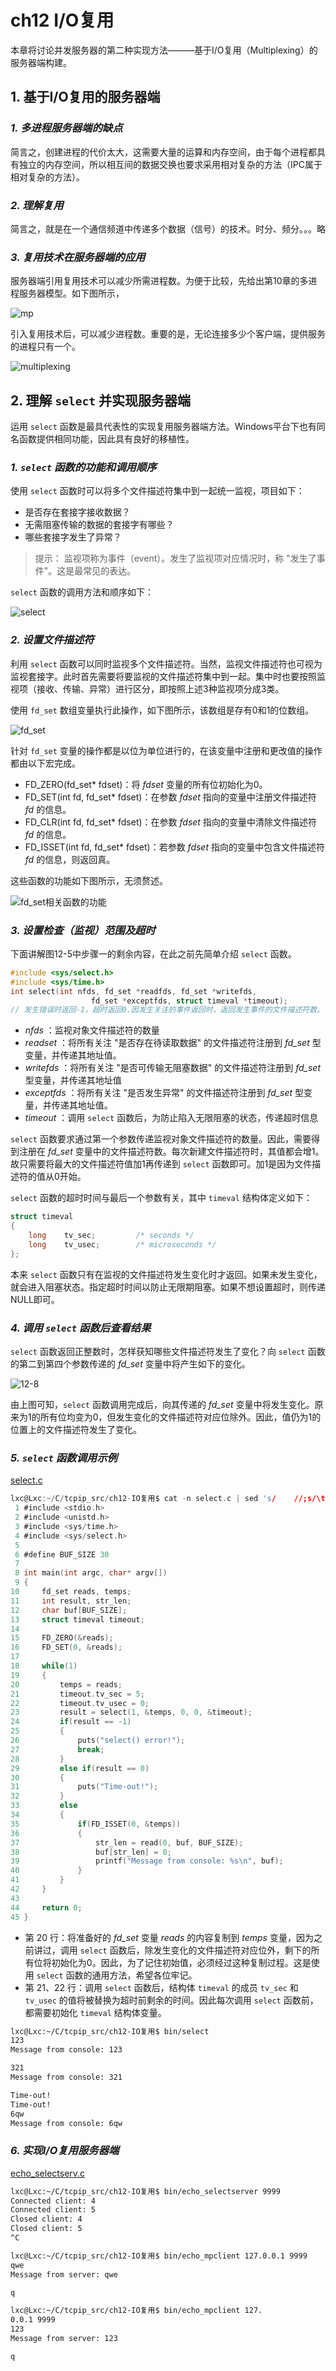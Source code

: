 # ch12 I/O复用

本章将讨论并发服务器的第二种实现方法———基于I/O复用（Multiplexing）的服务器端构建。

## 1. 基于I/O复用的服务器端

### *1. 多进程服务器端的缺点*

简言之，创建进程的代价太大，这需要大量的运算和内存空间，由于每个进程都具有独立的内存空间，所以相互间的数据交换也要求采用相对复杂的方法（IPC属于相对复杂的方法）。

### *2. 理解复用*

简言之，就是在一个通信频道中传递多个数据（信号）的技术。时分、频分。。。略

###  *3. 复用技术在服务器端的应用*

服务器端引用复用技术可以减少所需进程数。为便于比较，先给出第10章的多进程服务器模型。如下图所示，

![mp](./mp.png "多进程服务器端模型")

引入复用技术后，可以减少进程数。重要的是，无论连接多少个客户端，提供服务的进程只有一个。

![multiplexing](./multiplexing.png "I/O复用服务器端模型")

## 2. 理解 `select` 并实现服务器端

运用 `select` 函数是最具代表性的实现复用服务器端方法。Windows平台下也有同名函数提供相同功能，因此具有良好的移植性。

### *1. `select` 函数的功能和调用顺序*

使用 `select` 函数时可以将多个文件描述符集中到一起统一监视，项目如下：

- 是否存在套接字接收数据？
- 无需阻塞传输的数据的套接字有哪些？
- 哪些套接字发生了异常？

> 提示： 监视项称为事件（event）。发生了监视项对应情况时，称 "发生了事件"。这是最常见的表达。

`select` 函数的调用方法和顺序如下：

![select](./select.png "select函数调用过程")

### *2. 设置文件描述符*

利用 `select` 函数可以同时监视多个文件描述符。当然，监视文件描述符也可视为监视套接字。此时首先需要将要监视的文件描述符集中到一起。集中时也要按照监视项（接收、传输、异常）进行区分，即按照上述3种监视项分成3类。  

使用 `fd_set` 数组变量执行此操作，如下图所示，该数组是存有0和1的位数组。

![fd_set](./fd_set.png "fd_set结构体")

针对 `fd_set` 变量的操作都是以位为单位进行的，在该变量中注册和更改值的操作都由以下宏完成。

- FD_ZERO(fd_set* fdset)：将 *fdset* 变量的所有位初始化为0。
- FD_SET(int fd, fd_set* fdset)：在参数 *fdset* 指向的变量中注册文件描述符 *fd* 的信息。
- FD_CLR(int fd, fd_set* fdset)：在参数 *fdset* 指向的变量中清除文件描述符 *fd* 的信息。
- FD_ISSET(int fd, fd_set* fdset)：若参数 *fdset* 指向的变量中包含文件描述符 *fd* 的信息，则返回真。

这些函数的功能如下图所示，无须赘述。

![](./FD_.png "fd_set相关函数的功能")

### *3. 设置检查（监视）范围及超时*

下面讲解图12-5中步骤一的剩余内容，在此之前先简单介绍 `select` 函数。

```c
#include <sys/select.h>
#include <sys/time.h>
int select(int nfds, fd_set *readfds, fd_set *writefds,
                  fd_set *exceptfds, struct timeval *timeout);
// 发生错误时返回-1，超时返回0.因发生关注的事件返回时，返回发生事件的文件描述符数。
```

- *nfds* ：监视对象文件描述符的数量
- *readset* ：将所有关注 "是否存在待读取数据" 的文件描述符注册到 *fd_set* 型变量，并传递其地址值。
- *writefds* ：将所有关注 "是否可传输无阻塞数据" 的文件描述符注册到 *fd_set* 型变量，并传递其地址值
- *exceptfds* ：将所有关注 "是否发生异常" 的文件描述符注册到 *fd_set* 型变量，并传递其地址值。
- *timeout* ：调用 `select` 函数后，为防止陷入无限阻塞的状态，传递超时信息

`select` 函数要求通过第一个参数传递监视对象文件描述符的数量。因此，需要得到注册在 *fd_set* 变量中的文件描述符数。每次新建文件描述符时，其值都会增1。故只需要将最大的文件描述符值加1再传递到 `select` 函数即可。加1是因为文件描述符的值从0开始。

`select` 函数的超时时间与最后一个参数有关，其中 `timeval` 结构体定义如下：

```c
struct timeval 
{
    long    tv_sec;         /* seconds */
    long    tv_usec;        /* microseconds */
};
```

本来 `select` 函数只有在监视的文件描述符发生变化时才返回。如果未发生变化，就会进入阻塞状态。指定超时时间以防止无限期阻塞。如果不想设置超时，则传递NULL即可。

### *4. 调用 `select` 函数后查看结果*

`select` 函数返回正整数时，怎样获知哪些文件描述符发生了变化？向 `select` 函数的第二到第四个参数传递的 *fd_set* 变量中将产生如下的变化。

![12-8](./12-8.png "fd_set变量的变化")

由上图可知，`select` 函数调用完成后，向其传递的 *fd_set* 变量中将发生变化。原来为1的所有位均变为0，但发生变化的文件描述符对应位除外。因此，值仍为1的位置上的文件描述符发生了变化。

### *5. `select` 函数调用示例*

[select.c](./select.c)

```c
lxc@Lxc:~/C/tcpip_src/ch12-IO复用$ cat -n select.c | sed 's/    //;s/\t/ /'
 1 #include <stdio.h>
 2 #include <unistd.h>
 3 #include <sys/time.h>
 4 #include <sys/select.h>
 5 
 6 #define BUF_SIZE 30
 7 
 8 int main(int argc, char* argv[])
 9 {
10     fd_set reads, temps;
11     int result, str_len;
12     char buf[BUF_SIZE];
13     struct timeval timeout;
14 
15     FD_ZERO(&reads);
16     FD_SET(0, &reads);
17 
18     while(1)
19     {
20         temps = reads;  
21         timeout.tv_sec = 5;
22         timeout.tv_usec = 0;
23         result = select(1, &temps, 0, 0, &timeout);
24         if(result == -1)
25         {
26             puts("select() error!");
27             break;
28         }
29         else if(result == 0)
30         {
31             puts("Time-out!");
32         }
33         else
34         {
35             if(FD_ISSET(0, &temps))
36             {
37                 str_len = read(0, buf, BUF_SIZE);
38                 buf[str_len] = 0;
39                 printf("Message from console: %s\n", buf);
40             }
41         }
42     }
43 
44     return 0;
45 }
```

- 第 20 行：将准备好的 *fd_set* 变量 *reads* 的内容复制到 *temps* 变量，因为之前讲过，调用 `select` 函数后，除发生变化的文件描述符对应位外，剩下的所有位将初始化为0。因此，为了记住初始值，必须经过这种复制过程。这是使用 `select` 函数的通用方法，希望各位牢记。
- 第 21、22 行：调用 `select` 函数后，结构体 `timeval` 的成员 `tv_sec` 和 `tv_usec` 的值将被替换为超时前剩余的时间。因此每次调用 `select` 函数前，都需要初始化 `timeval` 结构体变量。

```bash
lxc@Lxc:~/C/tcpip_src/ch12-IO复用$ bin/select 
123
Message from console: 123

321
Message from console: 321

Time-out!
Time-out!
6qw
Message from console: 6qw
```

### *6. 实现I/O复用服务器端*

[echo_selectserv.c](./echo_selectserv.c)

```bash
lxc@Lxc:~/C/tcpip_src/ch12-IO复用$ bin/echo_selectserver 9999
Connected client: 4
Connected client: 5
Closed client: 4
Closed client: 5
^C

lxc@Lxc:~/C/tcpip_src/ch12-IO复用$ bin/echo_mpclient 127.0.0.1 9999
qwe
Message from server: qwe

q

lxc@Lxc:~/C/tcpip_src/ch12-IO复用$ bin/echo_mpclient 127.
0.0.1 9999
123
Message from server: 123

q
```